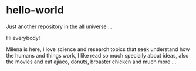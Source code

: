 # hello-world
Just another repository in the all universe ...

Hi everybody!

Milena is here, I love science and research topics that seek understand how the humans and things work,
      I like read so much specially about ideas, also the movies and eat ajiaco, donuts, broaster chicken and much more ...
